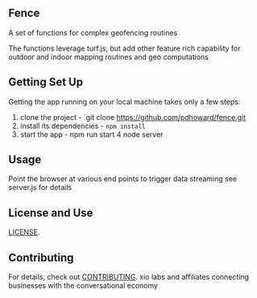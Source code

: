 
## Fence

A set of functions for complex geofencing routines

The functions leverage turf.js, but add other feature rich capability for outdoor and indoor mapping routines and geo computations

## Getting Set Up

Getting the app running on your local machine takes only a few steps:

1. clone the project - `git clone https://github.com/pdhoward/fence.git
2. install its dependencies - `npm install`
3. start the app - npm run start
4 node server

## Usage
Point the browser at various end points to trigger data streaming
see server.js for details

## License and Use
 [LICENSE](LICENSE.txt).

## Contributing

For details, check out [CONTRIBUTING](CONTRIBUTING.md).
xio labs and affiliates
connecting businesses with the conversational economy
